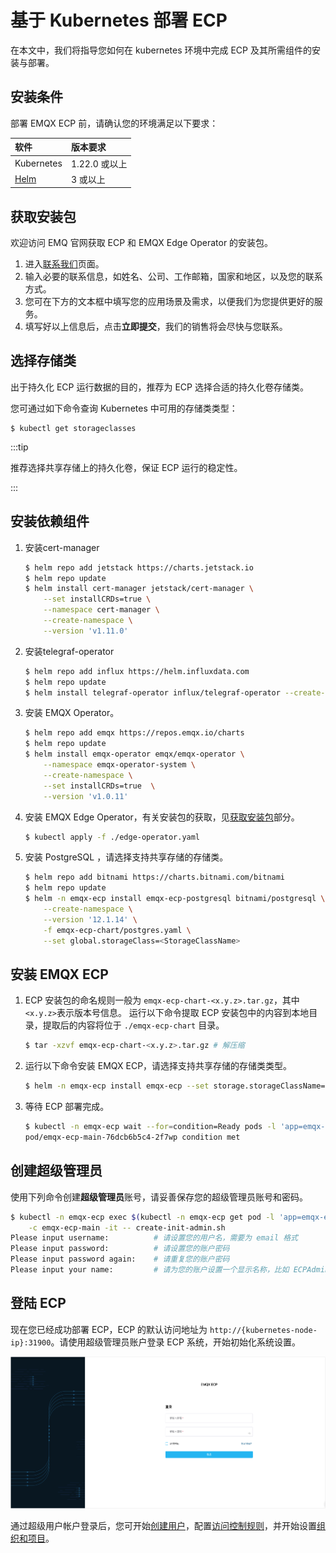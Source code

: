 # 基于 Kubernetes 部署 ECP

在本文中，我们将指导您如何在 kubernetes 环境中完成 ECP 及其所需组件的安装与部署。

## 安装条件

部署 EMQX ECP 前，请确认您的环境满足以下要求：

| 软件                     | 版本要求      |
| :----------------------- | :------------ |
| Kubernetes               | 1.22.0 或以上 |
| [Helm](https://helm.sh/) | 3 或以上      |

## 获取安装包

欢迎访问 EMQ 官网获取 ECP 和 EMQX Edge Operator 的安装包。

1. 进入[联系我们](https://www.emqx.com/zh/contact?product=emqx-ecp)页面。
2. 输入必要的联系信息，如姓名、公司、工作邮箱，国家和地区，以及您的联系方式。
3. 您可在下方的文本框中填写您的应用场景及需求，以便我们为您提供更好的服务。
4. 填写好以上信息后，点击**立即提交**，我们的销售将会尽快与您联系。

## 选择存储类

出于持久化 ECP 运行数据的目的，推荐为 ECP 选择合适的持久化卷存储类。

您可通过如下命令查询 Kubernetes 中可用的存储类类型：

```
$ kubectl get storageclasses
```

:::tip

推荐选择共享存储上的持久化卷，保证 ECP 运行的稳定性。

:::

## 安装依赖组件

1. 安装cert-manager

   ```bash
   $ helm repo add jetstack https://charts.jetstack.io
   $ helm repo update
   $ helm install cert-manager jetstack/cert-manager \
       --set installCRDs=true \
       --namespace cert-manager \
       --create-namespace \
       --version 'v1.11.0'
   ```

2. 安装telegraf-operator

   ```bash
   $ helm repo add influx https://helm.influxdata.com
   $ helm repo update
   $ helm install telegraf-operator influx/telegraf-operator --create-namespace --version '1.3.10'
   ```

3. 安装 EMQX Operator。

   ```bash
   $ helm repo add emqx https://repos.emqx.io/charts
   $ helm repo update
   $ helm install emqx-operator emqx/emqx-operator \
       --namespace emqx-operator-system \
       --create-namespace \
       --set installCRDs=true  \
       --version 'v1.0.11'
   ```

4. 安装 EMQX Edge Operator，有关安装包的获取，见[获取安装包](#获取安装包)部分。

   ```bash
   $ kubectl apply -f ./edge-operator.yaml
   ```

5. 安装 PostgreSQL ，请选择支持共享存储的存储类。

   ```bash
   $ helm repo add bitnami https://charts.bitnami.com/bitnami
   $ helm repo update
   $ helm -n emqx-ecp install emqx-ecp-postgresql bitnami/postgresql \
       --create-namespace \
       --version '12.1.14' \
       -f emqx-ecp-chart/postgres.yaml \
       --set global.storageClass=<StorageClassName>
   ```

## 安装 EMQX ECP

1. ECP 安装包的命名规则一般为 `emqx-ecp-chart-<x.y.z>.tar.gz`，其中 `<x.y.z>`表示版本号信息。
   运行以下命令提取 ECP 安装包中的内容到本地目录，提取后的内容将位于 `./emqx-ecp-chart` 目录。

   ```bash
   $ tar -xzvf emqx-ecp-chart-<x.y.z>.tar.gz # 解压缩
   ```

2. 运行以下命令安装 EMQX ECP，请选择支持共享存储的存储类类型。

   ```bash
   $ helm -n emqx-ecp install emqx-ecp --set storage.storageClassName=<StorageClassName> emqx-ecp-chart
   ```

3. 等待 ECP 部署完成。

   ```bash
   $ kubectl -n emqx-ecp wait --for=condition=Ready pods -l 'app=emqx-ecp-main'
   pod/emqx-ecp-main-76dcb6b5c4-2f7wp condition met
   ```

## 创建超级管理员

使用下列命令创建**超级管理员**账号，请妥善保存您的超级管理员账号和密码。

```bash
$ kubectl -n emqx-ecp exec $(kubectl -n emqx-ecp get pod -l 'app=emqx-ecp-main' -o jsonpath='{.items[0].metadata.name}') \
    -c emqx-ecp-main -it -- create-init-admin.sh
Please input username:          # 请设置您的用户名，需要为 email 格式
Please input password:          # 请设置您的账户密码
Please input password again:    # 请重复您的账户密码
Please input your name:         # 请为您的账户设置一个显示名称，比如 ECPAdmin
```

## 登陆 ECP

现在您已经成功部署 ECP，ECP 的默认访问地址为 `http://{kubernetes-node-ip}:31900`。请使用超级管理员账户登录 ECP 系统，开始初始化系统设置。

![login](./_assets/login.png)

通过超级用户帐户登录后，您可开始[创建用户](../system_admin/user_management.md)，配置[访问控制规则](../acl/introduction.md)，并开始设置[组织和项目](../system_admin/introduction.md)。